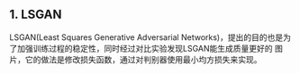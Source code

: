 
## 1. LSGAN

LSGAN(Least Squares Generative Adversarial Networks)，提出的目的也是为了加强训练过程的稳定性，同时经过对比实验发现LSGAN能生成质量更好的
图片，它的做法是修改损失函数，通过对判别器使用最小均方损失来实现。



